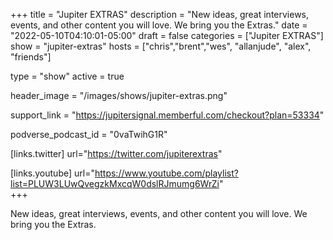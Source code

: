 +++
title = "Jupiter EXTRAS"
description = "New ideas, great interviews, events, and other content you will love. We bring you the Extras."
date = "2022-05-10T04:10:01-05:00"
draft = false
categories = ["Jupiter EXTRAS"]
show = "jupiter-extras"
hosts = ["chris","brent","wes", "allanjude", "alex", "friends"]

type = "show"
active = true

header_image = "/images/shows/jupiter-extras.png"

support_link = "https://jupitersignal.memberful.com/checkout?plan=53334"

podverse_podcast_id = "0vaTwihG1R"

[links.twitter]
  url="https://twitter.com/jupiterextras"

[links.youtube]
  url="https://www.youtube.com/playlist?list=PLUW3LUwQvegzkMxcqW0dslRJmumg6WrZi"  
+++

New ideas, great interviews, events, and other content you will love. We bring you the Extras.
